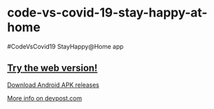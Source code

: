 # code-vs-covid-19-stay-happy-at-home
#CodeVsCovid19 StayHappy@Home app

## [Try the web version!](https://code-vs-covid19-zuehlke.github.io/code-vs-covid-19-stay-happy-at-home)
[Download Android APK releases](https://github.com/code-vs-covid19-zuehlke/code-vs-covid-19-stay-happy-at-home/releases)

[More info on devpost.com](https://devpost.com/software/stay-happy-home)
